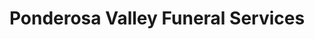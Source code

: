 ---
title: "Ponderosa Valley Funeral Services"
url: /parker/ponderosa-valley-funeral-services/
shop: Bestattungen
---